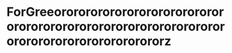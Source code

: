 # ForGreeorororororororororororororororororororororororororororororororororororororororororororororz